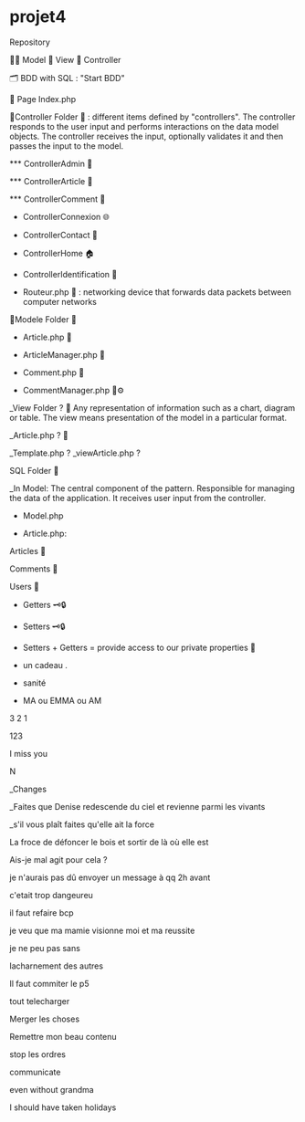 # projet4

Repository

🧚‍♀️ Model 👀 View 👔 Controller

🗂 BDD with SQL : "Start BDD"

📄 Page Index.php

📁Controller Folder 📁 : different items defined by "controllers". The controller responds to the user input and performs interactions on the data model objects. The controller receives the input, optionally validates it and then passes the input to the model.

*** ControllerAdmin 👤

*** ControllerArticle 📃

*** ControllerComment 💬

- ControllerConnexion 🌐

- ControllerContact 👥

- ControllerHome 🏠

- ControllerIdentification 🔖

- Routeur.php 📡 : networking device that forwards data packets between computer networks

📁Modele Folder 📁

- Article.php 📃

- ArticleManager.php 📃

- Comment.php 💬

- CommentManager.php 💬⚙️

_View Folder ? 📁 Any representation of information such as a chart, diagram or table. The view means presentation of the model in a particular format.

_Article.php ? 📃

_Template.php ? 
_viewArticle.php ?

SQL Folder 📒

_In Model: The central component of the pattern. Responsible for managing the data of the application. It receives user input from the controller.

- Model.php

- Article.php:

Articles 📃

Comments 💬

Users 👤

- Getters 🗝🔒

- Setters 🗝🔒

- Setters + Getters = provide access to our private properties 🔐

- un cadeau .

- sanité

- MA ou EMMA ou AM

3 2 1

123

I miss you

N

_Changes

_Faites que Denise redescende du ciel et revienne parmi les vivants

_s'il vous plaît faites qu'elle ait la force

La froce de défoncer le bois et sortir de là où elle est

Ais-je mal agit pour cela ?

je n'aurais pas dû envoyer un message à qq 2h avant

c'etait trop dangeureu

il faut refaire bcp

je veu que ma mamie visionne moi et ma reussite

je ne peu pas sans

lacharnement des autres

Il faut commiter le p5

tout telecharger

Merger les choses

Remettre mon beau contenu

stop les ordres 

communicate

even without grandma

I should have taken holidays
